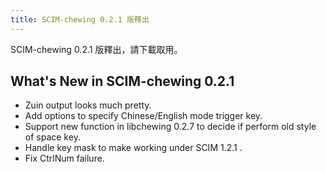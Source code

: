 ```yaml
---
title: SCIM-chewing 0.2.1 版釋出
---
```

SCIM-chewing 0.2.1 版釋出，請下載取用。

What's New in SCIM-chewing 0.2.1
----------------------------------------------------------
* Zuin output looks much pretty.
* Add options to specify Chinese/English mode trigger key.
* Support new function in libchewing 0.2.7 to decide if perform old style of space key.
* Handle key mask to make working under SCIM 1.2.1 .
* Fix CtrlNum failure.
